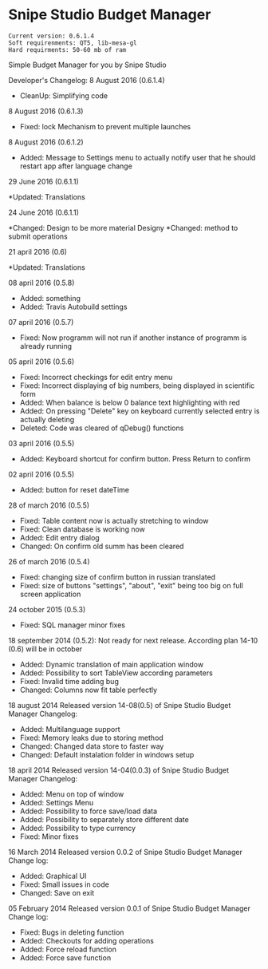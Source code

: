 Snipe Studio Budget Manager
===
~~~~~~~~~~
Current version: 0.6.1.4
Soft requirenments: QT5, lib-mesa-gl
Hard requirments: 50-60 mb of ram
~~~~~~~~~~

Simple Budget Manager for you by Snipe Studio

Developer's Changelog:
8 August 2016 (0.6.1.4)

* CleanUp: Simplifying code


8 August 2016 (0.6.1.3)

* Fixed: lock Mechanism to prevent multiple launches

8 August 2016 (0.6.1.2)

* Added: Message to Settings menu to actually notify user that he should restart app after language change

29 June 2016 (0.6.1.1)

*Updated: Translations

24 June 2016 (0.6.1.1)

*Changed: Design to be more material Designy
*Changed: method to submit operations


21 april 2016 (0.6)

*Updated: Translations

08 april 2016 (0.5.8)
* Added: something
* Added: Travis Autobuild settings

07 april 2016 (0.5.7)
* Fixed: Now programm will not run if another instance of programm is already running 

05 april 2016 (0.5.6)

* Fixed: Incorrect checkings for edit entry menu
* Fixed: Incorrect displaying of big numbers, being displayed in scientific form
* Added: When balance is below 0 balance text highlighting with red
* Added: On pressing "Delete" key on keyboard currently selected entry is actually deleting
* Deleted: Code was cleared of qDebug() functions

03 april 2016 (0.5.5)

* Added: Keyboard shortcut for confirm button. Press Return to confirm

02 april 2016 (0.5.5)

* Added: button for reset dateTime

28 of march 2016 (0.5.5)

* Fixed: Table content now is actually stretching to window
* Fixed: Clean database is working now
* Added: Edit entry dialog
* Changed: On confirm old summ has been cleared

26 of march 2016 (0.5.4)

* Fixed: changing size of confirm button in russian translated
* Fixed: size of buttons "settings", "about", "exit" being too big on full
screen application

24 october 2015 (0.5.3)

* Fixed:       SQL manager minor fixes

18 september 2014 (0.5.2):
        Not ready for next release. According plan 14-10 (0.6) will be in october
* Added:        Dynamic translation of main application window
* Added:        Possibility to sort TableView according parameters
* Fixed:        Invalid time adding bug
* Changed:      Columns now fit table perfectly

18 august 2014
        Released version 14-08(0.5) of Snipe Studio Budget Manager
        Changelog:
* Added: 	Multilanguage support
* Fixed: 	Memory leaks due to storing method
* Changed: 	Changed data store to faster way
* Changed: 	Default instalation folder in windows setup

18 april 2014
        Released version 14-04(0.0.3) of Snipe Studio Budget Manager
        Changelog:
* Added:        Menu on top of window
* Added:        Settings Menu
* Added:        Possibility to force save/load data
* Added:        Possibility to separately store different date
* Added:        Possibility to type currency
* Fixed:        Minor fixes

16 March 2014
        Released version 0.0.2 of Snipe Studio Budget Manager
        Change log:
* Added:	Graphical UI
* Fixed: 	Small issues in code
* Changed:	Save on exit

05 February 2014
        Released version 0.0.1 of Snipe Studio Budget Manager
        Change log:
* Fixed:	Bugs in deleting function
* Added:	Checkouts for adding operations
* Added:	Force reload function
* Added:	Force save function
